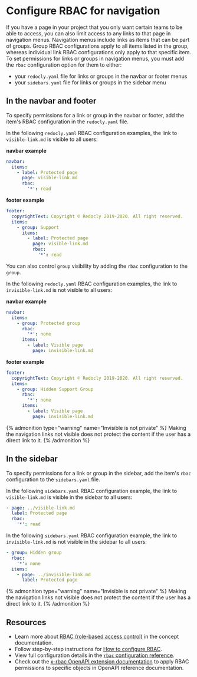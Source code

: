 # Configure RBAC for navigation

If you have a page in your project that you only want certain teams to be able to access, you can also limit access to any links to that page in navigation menus.
Navigation menus include links as items that can be part of groups.
Group RBAC configurations apply to all items listed in the group, whereas individual link RBAC configurations only apply to that specific item.
To set permissions for links or groups in navigation menus, you must add the `rbac` configuration option for them to either:

- your `redocly.yaml` file for links or groups in the navbar or footer menus
- your `sidebars.yaml` file for links or groups in the sidebar menu

## In the navbar and footer

To specify permissions for a link or group in the navbar or footer, add the item's RBAC configuration in the `redocly.yaml` file.

In the following `redocly.yaml` RBAC configuration examples, the link to `visible-link.md` is visible to all users:

**navbar example**

```yaml
navbar:
  items:
    - label: Protected page
      page: visible-link.md
      rbac:
        '*': read
```

**footer example**

```yaml
footer:
  copyrightText: Copyright © Redocly 2019-2020. All right reserved.
  items:
    - group: Support
      items:
        - label: Protected page
          page: visible-link.md
          rbac:
            '*': read
```

You can also control `group` visibility by adding the `rbac` configuration to the `group`.

In the following `redocly.yaml` RBAC configuration examples, the link to `invisible-link.md` is not visible to all users:

**navbar example**

```yaml
navbar:
  items:
    - group: Protected group
      rbac:
        '*': none
      items:
        - label: Visible page
          page: invisible-link.md
```

**footer example**

```yaml
footer:
  copyrightText: Copyright © Redocly 2019-2020. All right reserved.
  items:
    - group: Hidden Support Group
      rbac:
        '*': none
      items:
        - label: Visible page
          page: invisible-link.md
```

{% admonition type="warning" name="Invisible is not private" %}
Making the navigation links not visible does not protect the content if the user has a direct link to it.
{% /admonition %}

## In the sidebar

To specify permissions for a link or group in the sidebar, add the item's `rbac` configuration to the `sidebars.yaml` file.

In the following `sidebars.yaml` RBAC configuration example, the link to `visible-link.md` is visible in the sidebar to all users:

```yaml
- page: ../visible-link.md
  label: Protected page
  rbac:
    '*': read
```

In the following `sidebars.yaml` RBAC configuration example, the link to `invisible-link.md` is not visible in the sidebar to all users:

```yaml
- group: Hidden group
  rbac:
    '*': none
  items:
    - page: ../invisible-link.md
      label: Protected page
```

{% admonition type="warning" name="Invisible is not private" %}
Making the navigation links not visible does not protect the content if the user has a direct link to it.
{% /admonition %}

## Resources

- Learn more about [RBAC (role-based access control)](../../concepts/rbac.md) in the concept documentation.
- Follow step-by-step instructions for [How to configure RBAC](./index.md).
- View full configuration details in the [`rbac` configuration reference](../../../config/rbac.md).
- Check out the [x-rbac OpenAPI extension documentation](../../../author/reference/openapi-extensions/x-rbac.md) to apply RBAC permissions to specific objects in OpenAPI reference documentation.

